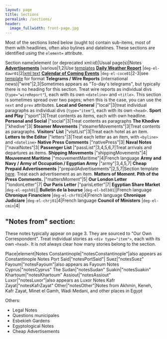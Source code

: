 ```yaml
---
layout: page
title: Sections
permalink: /sections/
header:
  image_fullwidth: front-page.jpg
---
```


Most of the sections listed below (ought to) contain sub-items, most of them with headlines, often also bylines and datelines. These sections are identified using the `element=` attribute.

Section name|element (or deprecated xml:id)|Usual page(s)|Notes
**[Advertisements](https://dig-eg-gaz.github.io/advertisements/)** |various|1,2|Use [templates](https://dig-eg-gaz.github.io/advertisements/)
**[Daily Weather Report](https://dig-eg-gaz.github.io/boilerplates-and-tables/#daily-weather-report)** |`deg-el-dawr01`|2|[xml text](https://github.com/dig-eg-gaz/boilerplates/blob/master/boilerplates-text/daily-weather-report.xml)
**[Calendar of Coming Events](https://dig-eg-gaz.github.io/boilerplates-and-tables/#calendar-of-coming-events)** |`deg-el-coce01`|2-3|see [template](https://github.com/dig-eg-gaz/boilerplates/blob/master/boilerplates-text/calendar-of-coming-events.xml) for format
**Telegrams / Wire Reports** (international news)|"wire"|2,3|Sometimes appears as "To-day's telegrams", but typically there is no heading for this section. Treat wire reports as individual divs (`type="wireReport"`), each with its own `<dateline>` and `<title>`. This section is sometimes spread over two pages; when this is the case, you can use the `next` and `prev` attributes.
**Local and General** |"local"|3|treat individual paragraphs as individual divs (`type="item"`), each with its own `<head>`.
**Sport and Play** |"sport"|3|Treat contents as items, each with own headline.
**Personal and Social** |"social"|3|Treat contents as paragraphs
**The Khedive** |"khedive"|3|
**Steamer Movements** |"steamerMovements"|3|Treat contents as paragraphs.
**Visitors' List** |"visitList"|3|Treat each hotel as an item.
**Letters to the Editor** |"letters"|3|Treat each letter as an item, with `<byline>` and `<dateline>`
**Native Press Comments** |"nativePress"|3|
**Naval Notes** |"navalNotes"|3|
**Passenger List** |"passList"|3,4,5,6,7|Treat arrivals and departures as items.
**Shipping Movements** |"shippingMovements"|4|
**Mouvement Maritime** |"mouvementMaritime"|4|French language
**Army and Navy / Army of Occupation / Egyptian Army** |"army"|3,4,5,7|
**Cheap Prepaid Advertisements** |"prepaidAdvertisements"|2,5,7|Section template [here](https://dig-eg-gaz.github.io/boilerplates-and-tables/#cheap-prepaid-advertisements). Treat each advertisement as an item.
**Matters of Moment. Pith of the Press Comments.** |"mattersMoment"|5|
**Our London Letter** |"londonLetter"|7|
**Our Paris Letter** |"parisLetter"|7|
**Egyptian Share Market** |`deg-el-egsh01`||
**Bulletin de la bourse** |`deg-el-bdlb01`||French language
**Chronique Financiere** |`deg-el-chrf01`|4|French language
**Chronique Judiciare** |`deg-el-chrj01`|4|French language
**Council of Ministers** |`deg-el-cmin`|4|

## "Notes from" section:
These notes typically appear on page 3. They are sourced to "Our Own Correspondent". Treat individual stories as `<div type="item">`, each with its own `<head>`. It is not always clear how many stories belong to the section.

Place|element|Notes
Constantinople|"notesConstantinople"|also appears as Constantinople Notes
Port Said|"notesPortSaid"|
Suez|"notesSuez"
Fayoum|"notesFayoum"|also appears as Fayoum Notes
Cyprus|"notesCyprus"
The Sudan|"notesSudan"
Suakin|"notesSuakin"
Khartoum|"notesKhartoum"
Assiout|"notesAssiout"
Luxor|"notesLuxor"|also appears as Luxor Notes
Kafr Zayat|"notesKafrZayat"
Other|"notesOther"|Notes from Akhmin, Keneh, Kafr Zayat, Minet el Gamh, Wadi Medani, and other places in Egypt

Others:
- Legal Notes
- Questions municipales
- Esbekieh Gardens
- Egyptological Notes
- Cheap Advertisements
